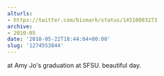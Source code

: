```yaml
---
alturls:
- https://twitter.com/bismark/status/14510083273
archive:
- 2010-05
date: '2010-05-22T18:44:04+00:00'
slug: '1274553844'
---
```


at Amy Jo's graduation at SFSU. beautiful day.

